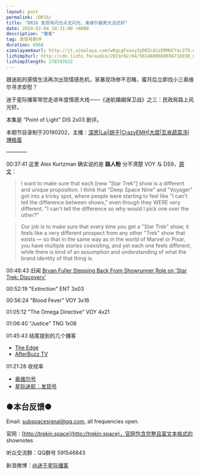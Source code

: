 ```yaml
---
layout: post
permalink: /DR16/
title: "DR16 发现号闪光点无闪光，奥维尔器真大活还好"
date: 2019-02-04 10:31:00 +0800
description: "播客"
tag: 发现号剧评
duration: 6968
ximalayam4aurl: http://jt.ximalaya.com/wKgLgFxaxy3yD0ZcA1zERMUCYac279.m4a?channel=rss&amp;album_id=3135361&amp;track_id=158416899&amp;uid=6418191&amp;jt=http://audio.xmcdn.com/group56/M0B/C6/0A/wKgLgFxaxy3yD0ZcA1zERMUCYac279.m4a
lizhimp3url: http://cdn.lizhi.fm/audio/2019/02/04/5024600560694716038_ud.mp3
lizhimp3length: 278797622
---   
```


跟迷航的感情生活再次出现情感危机，家暴现场惨不忍睹，蜜月后立即找小三奥维尔寻求安慰？

迷于星际播客带您走进年度情感大戏——《迷航婚姻保卫战》之三：民政局路上风光好。

本集是 &quot;Point of Light&quot; DIS 2x03 剧评。

本期节目录制于20190202，主播：[深思](mailto:deepthought@trekin.space)\|[Lai](http://weibo.com/daishengniao)\|[胡子](https://weibo.com/p/1005051764117203)\|[CrazyEMH](mailto:emh@trekin.space)\|[大腐](https://weibo.com/u/5113590549)\|[瓦肯蔬菜汤](http://weibo.com/u/5013547255)\|[博格蛋](https://weibo.com/u/1883155943)

————

00:37:41 这里 Alex Kurtzman 确实说的是 **路人粉** 分不清楚 VOY 与 DS9，[原文](http://trekcore.com/blog/2019/01/alex-kurtzman-can-call-himself-a-trekkie/)：

> I want to make sure that each [new &quot;Star Trek&quot;] show is a different and unique proposition. I think that &quot;Deep Space Nine&quot; and &quot;Voyager&quot; got into a tricky spot, where people were starting to feel like &quot;I can&#39;t tell the difference between shows,&quot; even though they WERE very different. &quot;I can&#39;t tell the difference so why would I pick one over the other?&quot;

> Our job is to make sure that every time you get a &quot;Star Trek&quot; show, it feels like a very different prospect from any other &quot;Trek&quot; show that exists — so that in the same way as in the world of Marvel or Pixar, you have multiple stories coexisting, and yet each one feels different, while there is kind of an assumption and understanding of what the brand identity of that thing is.

00:48:43 旧闻 [Bryan Fuller Stepping Back From Showrunner Role on &#39;Star Trek: Discovery&#39;](https://variety.com/2016/tv/news/bryan-fuller-showrunner-star-trek-discovery-cbs-1201901398/)

00:52:19 &quot;Extinction&quot; ENT 3x03

00:56:24 &quot;Blood Fever&quot; VOY 3x16

01:05:12 &quot;The Omega Directive&quot; VOY 4x21

01:06:40 &quot;Justice&quot; TNG 1x08

01:45:43 结尾提到的几个播客

- [The Edge](http://www.trek.fm/the-edge/)
- [AfterBuzz TV](http://www.afterbuzztv.com/star-trek-weekly/)

01:21:28 收视率

- [奥维尔号](http://www.huo360.com/db/328487/rating)
- [星际迷航：发现号](http://www.huo360.com/db/328711/rating)

## ●本台反馈●

Email: [subspacesignal@qq.com](mailto:subspacesignal@qq.com), all frequencies open.

官网：[http://trekin.space](http://trekin.space)，官网包含完整且富文本格式的 shownotes

听众交流群：QQ群号 591546843

新浪微博：[@迷于星际播客](http://weibo.com/lostinst)
